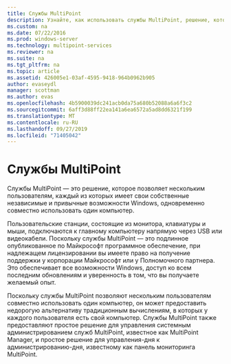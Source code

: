 ```yaml
---
title: Службы MultiPoint
description: Узнайте, как использовать службы MultiPoint, решение, которое позволяет нескольким пользователям обращаться к одной и той же системе.
ms.custom: na
ms.date: 07/22/2016
ms.prod: windows-server
ms.technology: multipoint-services
ms.reviewer: na
ms.suite: na
ms.tgt_pltfrm: na
ms.topic: article
ms.assetid: 426005e1-03af-4595-9418-964b0962b905
author: evaseydl
manager: scottman
ms.author: evas
ms.openlocfilehash: 4b5900039dc241acb0da75a680b52088a6a6f3c2
ms.sourcegitcommit: 6aff3d88ff22ea141a6ea6572a5ad8dd6321f199
ms.translationtype: MT
ms.contentlocale: ru-RU
ms.lasthandoff: 09/27/2019
ms.locfileid: "71405042"
---
```

# <a name="multipoint-services"></a>Службы MultiPoint
Службы MultiPoint — это решение, которое позволяет нескольким пользователям, каждый из которых имеет свои собственные независимые и привычные возможности Windows, одновременно совместно использовать один компьютер.

Пользовательские станции, состоящие из монитора, клавиатуры и мыши, подключаются к главному компьютеру напрямую через USB или видеокабели. Поскольку службы MultiPoint — это подлинное опубликованное по Майкрософт программное обеспечение, при надлежащем лицензировании вы имеете право на получение поддержки у корпорации Майкрософт или у Полномочного партнера. Это обеспечивает все возможности Windows, доступ ко всем последним обновлениям и уверенность в том, что вы получаете желаемый опыт.

Поскольку службы MultiPoint позволяют нескольким пользователям совместно использовать один компьютер, он может предоставить недорогую альтернативу традиционным вычислениям, в которых у каждого пользователя есть свой компьютер. Службы MultiPoint также предоставляют простое решение для управления системным администрированием служб MultiPoint, известное как MultiPoint Manager, и простое решение для управления\-дня к администрированию\-дня, известному как панель мониторинга MultiPoint.  
  